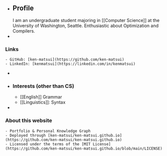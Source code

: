 - ## Profile
  I am an undergraduate student majoring in [[Computer Science]] at the University of Washington, Seattle. Enthusiastic about Optimization and Compilers.
-
### Links
	- GitHub: [ken-matsui](https://github.com/ken-matsui)
	- LinkedIn: [kenmatsui](https://linkedin.com/in/kenmatsui)
-
- ### Interests (other than CS)
	- [[English]] Grammar
	- [[Linguistics]]: Syntax
-
### About this website
	- Portfolio & Personal Knowledge Graph
	- Deployed through [ken-matsui/ken-matsui.github.io](https://github.com/ken-matsui/ken-matsui.github.io)
	- Licensed under the terms of the [MIT License](https://github.com/ken-matsui/ken-matsui.github.io/blob/main/LICENSE)